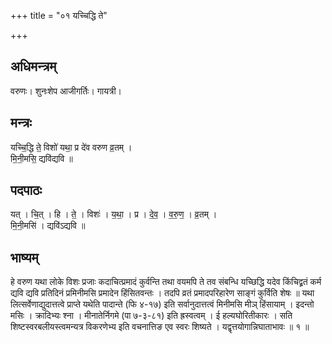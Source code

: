 +++
title = "०१ यच्चिद्धि ते"

+++
## अधिमन्त्रम्
वरुणः। शुनःशेप आजीगर्तिः। गायत्री।

## मन्त्रः
यच्चि॒द्धि ते॒ विशो॑ यथा॒ प्र दे॑व वरुण व्र॒तम् ।  
मि॒नी॒मसि॒ द्यवि॑द्यवि ॥

## पदपाठः
यत् । चि॒त् । हि । ते॒ । विशः॑ । य॒था॒ । प्र । दे॒व॒ । व॒रु॒ण॒ । व्र॒तम् ।  
मि॒नी॒मसि॑ । द्यवि॑ऽद्यवि ॥

## भाष्यम्
हे वरुण यथा लोके विशः प्रजाः कदाचित्प्रमादं कुर्वन्ति तथा वयमपि ते तव संबन्धि यच्छिद्धि यदेव किंचिद्व्रतं कर्म द्यवि द्यवि प्रतिदिनं प्रमिनीमसि प्रमादेन हिंसितवन्तः । तदपि व्रतं प्रमादपरिहारेण साङ्गं कुर्विति शेषः ॥ यथा लित्सर्वेणाद्युदात्तत्वे प्राप्ते यथेति पादान्ते (फि ४-१७) इति सर्वानुदात्तत्वं मिनीमसि मीञ् हिंसायाम् । इदन्तो मसिः । क्रादिभ्यः श्ना । मीनातेर्निगमे (पा ७-३-८१) इति ह्रस्वत्वम् । ई हल्यघोरितीकारः । सति शिष्टस्वरबलीयस्त्वमन्यत्र विकरणेभ्य इति वचनात्तिङ एव स्वरः शिष्यते । यद्वृत्तयोगान्निघाताभावः ॥ १ ॥